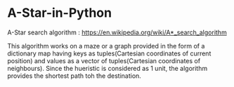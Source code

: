 # A-Star-in-Python
A-Star search algorithm : https://en.wikipedia.org/wiki/A*_search_algorithm

This algorithm works on a maze or a graph provided in the form of a dictionary map having keys as tuples(Cartesian coordinates of current position) and values as a vector of tuples(Cartesian coordinates of neighbours). Since the hueristic is considered as 1 unit, the algorithm provides the shortest path toh the destination.
